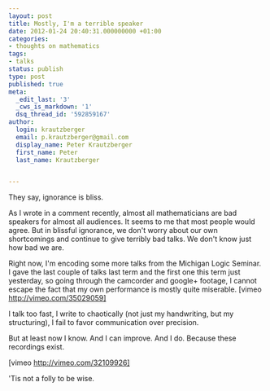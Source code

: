```yaml
---
layout: post
title: Mostly, I'm a terrible speaker
date: 2012-01-24 20:40:31.000000000 +01:00
categories:
- thoughts on mathematics
tags:
- talks
status: publish
type: post
published: true
meta:
  _edit_last: '3'
  _cws_is_markdown: '1'
  dsq_thread_id: '592859167'
author:
  login: krautzberger
  email: p.krautzberger@gmail.com
  display_name: Peter Krautzberger
  first_name: Peter
  last_name: Krautzberger


---
```


They say, ignorance is bliss.

As I wrote in a comment recently, almost all mathematicians are bad speakers for almost all audiences. It seems to me that most people would agree. But in blissful ignorance, we don't worry about our own shortcomings and continue to give terribly bad talks. We don't know just how bad we are.

Right now, I'm encoding some more talks from the Michigan Logic Seminar. I gave the last couple of talks last term and the first one this term just yesterday, so going through the camcorder and google+ footage, I cannot escape the fact that my own performance is mostly quite miserable. [vimeo http://vimeo.com/35029059]

I talk too fast, I write to chaotically (not just my handwriting, but my structuring), I fail to favor communication over precision.

But at least now I know. And I can improve. And I do. Because these recordings exist.

[vimeo http://vimeo.com/32109926]

'Tis not a folly to be wise.